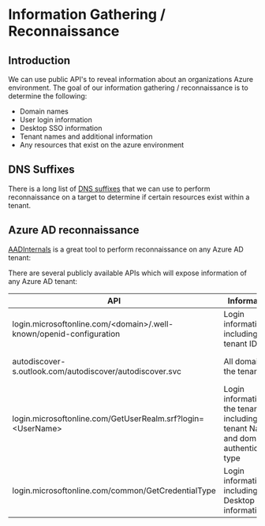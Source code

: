 # Information Gathering / Reconnaissance



## Introduction

We can use public API's to reveal information about an organizations Azure environment. The goal of our information gathering / reconnaissance is to determine the following:

* Domain names
* User login information
* Desktop SSO information
* Tenant names and additional information
* Any resources that exist on the azure environment







## DNS Suffixes

There is a long list of [DNS suffixes](https://learn.microsoft.com/en-us/azure/security/fundamentals/azure-domains) that we can use to perform reconnaissance on a target to determine if certain resources exist within a tenant.

## Azure AD reconnaissance <a href="#azure-a-d-reconnaissance" id="azure-a-d-reconnaissance"></a>

[AADInternals](https://github.com/Gerenios/AADInternals) is a great tool to perform reconnaissance on any Azure AD tenant:

There are several publicly available APIs which will expose information of any Azure AD tenant:

<table data-full-width="true"><thead><tr><th>API</th><th>Information</th><th>AADInternals function</th></tr></thead><tbody><tr><td>login.microsoftonline.com/&#x3C;domain>/.well-known/openid-configuration</td><td>Login information, including tenant ID</td><td>Get-AADIntTenantID -Domain &#x3C;domain></td></tr><tr><td>autodiscover-s.outlook.com/autodiscover/autodiscover.svc</td><td>All domains of the tenant</td><td>Get-AADIntTenantDomains -Domain &#x3C;domain></td></tr><tr><td>login.microsoftonline.com/GetUserRealm.srf?login=&#x3C;UserName></td><td>Login information of the tenant, including tenant Name and domain authentication type</td><td>Get-AADIntLoginInformation -UserName &#x3C;UserName></td></tr><tr><td>login.microsoftonline.com/common/GetCredentialType</td><td>Login information, including Desktop SSO information</td><td>Get-AADIntLoginInformation -UserName &#x3C;UserName></td></tr></tbody></table>
